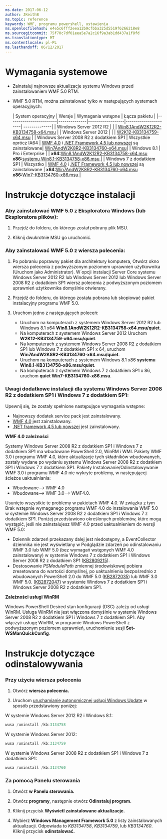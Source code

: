 ```yaml
---
ms.date: 2017-06-12
author: JKeithB
ms.topic: reference
keywords: WMF, programu powershell, ustawienia
ms.openlocfilehash: e4e5c6fff2eea12b9cfbba325d5519f6266218e8
ms.sourcegitcommit: 75f70c7df01eea5e7a2c16f9a3ab1dd437a1f8fd
ms.translationtype: MT
ms.contentlocale: pl-PL
ms.lasthandoff: 06/12/2017
---
```

# <a name="system-requirements"></a>Wymagania systemowe

- Zainstaluj najnowsze aktualizacje systemu Windows przed zainstalowaniem WMF 5.0 RTM.
- WMF 5.0 RTM, można zainstalować tylko w następujących systemach operacyjnych:

    | System operacyjny       | Wersje         | Wymagania wstępne        |  Łącza pakietu |
    |------------------------|--------------|------------------|----------------------| --------------|
    | Windows Server 2012 R2 |  |  | [Win8.1AndW2K12R2-KB3134758-x64.msu](http://go.microsoft.com/fwlink/?LinkId=717507) |
    | Windows Server 2012    |  |  | [W2K12-KB3134759-x64.msu](http://go.microsoft.com/fwlink/?LinkId=717506) |
    | Windows Server 2008 R2 z dodatkiem SP1 | Wszystkie oprócz IA64 | [WMF 4.0](http://www.microsoft.com/en-us/download/details.aspx?id=40855) i [.NET Framework 4.5 lub nowszej](https://msdn.microsoft.com/en-us/library/5a4x27ek.aspx) są zainstalowane| [Win7AndW2K8R2-KB3134760-x64.msu](http://go.microsoft.com/fwlink/?LinkId=717504)|
    | Windows 8.1 | Pro i Enterprise | | **x64:**[Win8.1AndW2K12R2-KB3134758-x64.msu  ](http://go.microsoft.com/fwlink/?LinkId=717507) </br> **x86:**[systemu Win8.1-KB3134758-x86.msu  ](http://go.microsoft.com/fwlink/?LinkID=717963)|
    | Windows 7 z dodatkiem SP1 | Wszystko | [WMF 4.0](http://www.microsoft.com/en-us/download/details.aspx?id=40855) i [.NET Framework 4.5 lub nowszej](https://msdn.microsoft.com/en-us/library/5a4x27ek.aspx) są zainstalowane | **x64:**[Win7AndW2K8R2-KB3134760-x64.msu  ](http://go.microsoft.com/fwlink/?LinkId=717504)  </br> **x86:**[Win7-KB3134760-x86.msu  ](http://go.microsoft.com/fwlink/?LinkID=717962)|

# <a name="installation-instructions"></a>Instrukcje dotyczące instalacji

### <a name="to-install-wmf-50-from-windows-explorer-or-file-explorer"></a>Aby zainstalować WMF 5.0 z Eksploratora Windows (lub Eksploratora plików):

1. Przejdź do folderu, do którego został pobrany plik MSU.

2. Kliknij dwukrotnie MSU go uruchomić.

### <a name="to-install-wmf-50-from-command-prompt"></a>Aby zainstalować WMF 5.0 z wiersza polecenia:

1. Po pobraniu poprawny pakiet dla architektury komputera, Otwórz okno wiersza polecenia z podwyższonym poziomem uprawnień użytkownika (Uruchom jako Administrator). W opcji instalacji Server Core systemu Windows Server 2012 R2 lub Windows Server 2012 lub Windows Server 2008 R2 z dodatkiem SP1 wiersz polecenia z podwyższonym poziomem uprawnień użytkownika domyślnie otwierany.

2. Przejdź do folderu, do którego została pobrana lub skopiować pakiet instalacyjny programu WMF 5.0.

3. Uruchom jedno z następujących poleceń:
    - Uruchom na komputerach z systemem Windows Server 2012 R2 lub Windows 8.1 x64 **Win8.1AndW2K12R2-KB3134758-x64.msu/quiet**.
    - Na komputerach z systemem Windows Server 2012 Uruchom **W2K12-KB3134759-x64.msu/quiet**.
    - Na komputerach z systemem Windows Server 2008 R2 z dodatkiem SP1 lub Windows 7 z dodatkiem SP1 x 64, uruchom **Win7AndW2K8R2-KB3134760-x64.msu/quiet**.
    - Uruchom na komputerach z systemem Windows 8.1 x86 **systemu Win8.1-KB3134758-x86.msu/quiet**.
    - Na komputerach z systemem Windows 7 z dodatkiem SP1 x 86, uruchom **quiet Win7-KB3134760-x86.msu**.

### <a name="additional-installation-notes-for-windows-server-2008-r2-sp1-and-windows-7-sp1"></a>Uwagi dodatkowe instalacji dla systemu Windows Server 2008 R2 z dodatkiem SP1 i Windows 7 z dodatkiem SP1:

Upewnij się, że zostały spełnione następujące wymagania wstępne:
- Najnowszy dodatek service pack jest zainstalowany.
- [WMF 4.0](http://www.microsoft.com/en-us/download/details.aspx?id=40855) jest zainstalowany.
- [.NET framework 4.5 lub nowszej](https://msdn.microsoft.com/en-us/library/5a4x27ek.aspx) jest zainstalowany.

**WMF 4.0 zależności**

Systemy Windows Server 2008 R2 z dodatkiem SP1 i Windows 7 z dodatkiem SP1 ma wbudowane PowerShell 2.0, WinRM i WMI. Pakiety WMF 3.0 i programu WMF 4.0, które aktualizacje tych składników wbudowanych, zostały wydane po wydaniu systemu Windows Server 2008 R2 z dodatkiem SP1 i Windows 7 z dodatkiem SP1. Pakiety Instalowanie/Odinstalowywanie WMF 3.0 i programu WMF 4.0 nie wykryte problemy, w następującej ścieżce uaktualniania:

- Wbudowane--> WMF 4.0
- Wbudowane--> WMF 3.0--> WMF4.0. 

Usunięto wszystkie te problemy w pakietach WMF 4.0. W związku z tym Brak wstępnie wymaganego programu WMF 4.0 do instalowania WMF 5.0 w systemie Windows Server 2008 R2 z dodatkiem SP1 i Windows 7 z dodatkiem SP1. Poniżej przedstawiono określonych problemów, które mogą wystąpić, jeśli nie zainstalujesz WMF 4.0 przed uaktualnieniem do wersji WMF 5.0:

- Dziennik zdarzeń przekazany dalej jest niedostępny, a EventCollector dziennika nie jest wyświetlany w Podglądzie zdarzeń po odinstalowaniu WMF 3.0 lub WMF 5.0 (bez wymagań wstępnych WMF 4.0 zainstalowany) w systemie Windows 7 z dodatkiem SP1 i Windows Server 2008 R2 z dodatkiem SP1 ([KB2809215](https://support.microsoft.com/en-us/kb/2809215)).
- Dostosowanie *PSModulePath* zmiennej środowiskowej pobiera zresetowana do wartości domyślnej, po uaktualnieniu bezpośrednio z wbudowanych PowerShell 2.0 do WMF 5.0 ([KB2872035](https://support.microsoft.com/en-us/kb/2872035)) lub WMF 3.0 WMF 5.0. ([KB2872047](https://support.microsoft.com/en-us/kb/2872047)) w systemie Windows 7 z dodatkiem SP1 i Windows Server 2008 R2 z dodatkiem SP1.

**Zależności usługi WinRM**

Windows PowerShell Desired stan konfiguracji (DSC) zależy od usługi WinRM. Usługa WinRM nie jest włączona domyślnie w systemie Windows Server 2008 R2 z dodatkiem SP1 i Windows 7 z dodatkiem SP1. Aby włączyć usługę WinRM, w programie Windows PowerShell z podwyższonym poziomem uprawnień, uruchomienie sesji **Set-WSManQuickConfig**.

# <a name="uninstallation-instructions"></a>Instrukcje dotyczące odinstalowywania

### <a name="using-command-prompt"></a>Przy użyciu wiersza polecenia

1.  Otwórz **wiersza polecenia.**

2.  Uruchom [uruchamianie autonomicznej usługi Windows Update](https://support.microsoft.com/en-us/kb/934307) w sposób przedstawiony poniżej:

W systemie Windows Server 2012 R2 i Windows 8.1:
```powershell
wusa /uninstall /kb:3134758
```
W systemie Windows Server 2012:
```powershell
wusa /uninstall /kb:3134759
```
W systemie Windows Server 2008 R2 z dodatkiem SP1 i Windows 7 z dodatkiem SP1:
```powershell
wusa /uninstall /kb:3134760
```

### <a name="using-control-panel"></a>Za pomocą Panelu sterowania

1.  Otwórz **w Panelu sterowania.**

2.  Otwórz **programy**, następnie otwórz **Odinstaluj program.**

3.  Kliknij przycisk **Wyświetl zainstalowane aktualizacje.**

4.  Wybierz **Windows Management Framework 5.0** z listy zainstalowanych aktualizacji. Odpowiada to *KB3134758*, *KB3134759*, lub *KB3134760*. Kliknij przycisk **odinstalować.**


